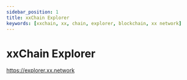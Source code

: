 ```yaml
---
sidebar_position: 1
title: xxChain Explorer
keywords: [xxchain, xx, chain, explorer, blockchain, xx network]
---
```


# xxChain Explorer

https://explorer.xx.network
